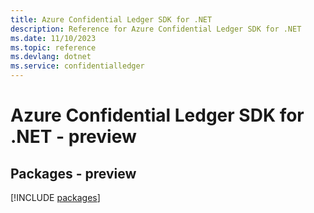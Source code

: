 ```yaml
---
title: Azure Confidential Ledger SDK for .NET
description: Reference for Azure Confidential Ledger SDK for .NET
ms.date: 11/10/2023
ms.topic: reference
ms.devlang: dotnet
ms.service: confidentialledger
---
```

# Azure Confidential Ledger SDK for .NET - preview
## Packages - preview
[!INCLUDE [packages](confidential-ledger-index.md)]